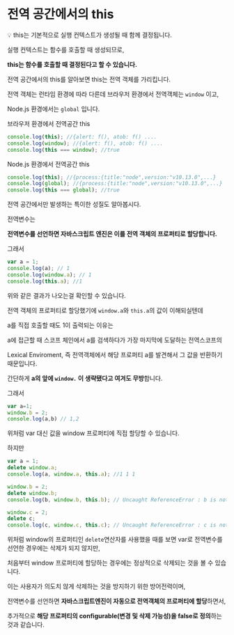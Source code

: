 # 전역 공간에서의 this

<aside>
💡 this는 기본적으로 실행 컨텍스트가 생성될 때 함께 결정됩니다.

실행 컨텍스트는 함수를 호출할 때 생성되므로, 

**this는 함수를 호출할 때 결정된다고 할 수 있습니다.**

</aside>

전역 공간에서의 this를 알아보면 this는 전역 객체를 가리킵니다.

전역 객체는 런타임 환경에 따라 다른데 브라우저 환경에서 전역객체는 `window` 이고,

Node.js 환경에서는 `global` 입니다.

브라우저 환경에서 전역공간 this

```jsx
console.log(this); //{alert: f(), atob: f() ....
console.log(window); //{alert: f(), atob: f() ....
console.log(this === window); //true
```

  

Node.js 환경에서 전역공간 this

```jsx
console.log(this); //{process:{title:"node",version:"v10.13.0",...} 
console.log(global); //{process:{title:"node",version:"v10.13.0",...}
console.log(this === global); //true
```

  

전역 공간에서만 발생하는 특이한 성질도 알아봅시다.

전역변수는 

**전역변수를 선언하면 자바스크립트 엔진은 이를 전역 객체의 프로퍼티로 할당합니다.**

그래서

```jsx
var a = 1;
console.log(a); // 1
console.log(window.a); // 1
console.log(this.a); //1
```

위와 같은 결과가 나오는걸 확인할 수 있습니다.

전역 객체의 프로퍼티로 할당했기에 `window.a`와 `this.a`의 값이 이해되실텐데 

a를 직접 호출할 때도 1이 출력되는 이유는

a에 접근할 때 스코프 체인에서 a를 검색하다가 가장 마지막에 도달하는 전역스코프의 

Lexical Enviroment, 즉 전역객체에서 해당 프로퍼티 a를 발견해서 그 값을 반환하기 때문입니다.

간단하게 **a의 앞에 `window.` 이 생략됐다고 여겨도 무방**합니다.

그래서 

```jsx
var a=1;
window.b = 2;
console.log(a,b) // 1,2
```

위처럼 var 대신 값을 window 프로퍼티에 직접 할당할 수 있습니다.

하지만

```jsx
var a = 1;
delete window.a;
console.log(a, window.a, this.a); //1 1 1

window.b = 2;
delete window.b;
console.log(b, window.b, this.b); // Uncaught ReferenceError : b is not defined

window.c = 2;
delete c;
console.log(c, window.c, this.c); // Uncaught ReferenceError : c is not defined
```

위처럼 window의 프로퍼티인 `delete`연산자를 사용했을 때를 보면 var로 전역변수를 선언한 경우에는 삭제가 되지 않지만, 

처음부터 window 프로퍼티에 할당하는 경우에는 정상적으로 삭제되는 것을 볼 수 있습니다.

이는 사용자가 의도치 않게 삭제하는 것을 방지하기 위한 방어전력이며, 

전역변수를 선언하면 **자바스크립트엔진이 자동으로 전역객체의 프로퍼티에 할당**하면서,

추가적으로 **해당 프로퍼티의 configurable(변경 및 삭제 가능성)을 false로 정의**하는 것과 같습니다.
